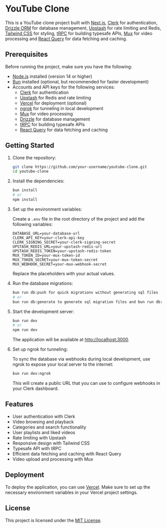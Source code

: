 # YouTube Clone

This is a YouTube clone project built with [Next.js](https://nextjs.org), [Clerk](https://clerk.com/) for authentication, [Drizzle ORM](https://orm.drizzle.team/) for database management, [Upstash](https://upstash.com/) for rate limiting and Redis, [Tailwind CSS](https://tailwindcss.com/) for styling, [tRPC](https://trpc.io/) for building typesafe APIs, [Mux](https://mux.com/) for video processing and [React Query](https://tanstack.com/query) for data fetching and caching.

## Prerequisites

Before running the project, make sure you have the following:

- [Node.js](https://nodejs.org/) installed (version 14 or higher)
- [Bun](https://bun.sh/) installed (optional, but recommended for faster development)
- Accounts and API keys for the following services:
  - [Clerk](https://clerk.com/) for authentication
  - [Upstash](https://upstash.com/) for Redis and rate limiting
  - [Vercel](https://vercel.com/) for deployment (optional)
  - [ngrok](https://ngrok.com/) for tunneling in local development
  - [Mux](https://mux.com/) for video processing
  - [Drizzle](https://orm.drizzle.team/) for database management
  - [tRPC](https://trpc.io/) for building typesafe APIs
  - [React Query](https://tanstack.com/query) for data fetching and caching

## Getting Started

1. Clone the repository:

   ```bash
   git clone https://github.com/your-username/youtube-clone.git
   cd youtube-clone
   ```

2. Install the dependencies:

   ```bash
   bun install
   # or
   npm install
   ```

3. Set up the environment variables:

   Create a `.env` file in the root directory of the project and add the following variables:

   ```
   DATABASE_URL=your-database-url
   CLERK_API_KEY=your-clerk-api-key
   CLERK_SIGNING_SECRET=your-clerk-signing-secret
   UPSTASH_REDIS_URL=your-upstash-redis-url
   UPSTASH_REDIS_TOKEN=your-upstash-redis-token
   MUX_TOKEN_ID=your-mux-token-id
   MUX_TOKEN_SECRET=your-mux-token-secret
   MUX_WEBHOOK_SECRET=your-mux-webhook-secret
   ```

   Replace the placeholders with your actual values.

4. Run the database migrations:

   ```bash
   bun run db:push for quick migrations without generating sql files
   # or
   bun run db:generate to generate sql migration files and bun run db:migrate to run them
   ```

5. Start the development server:

   ```bash
   bun run dev
   # or
   npm run dev
   ```

   The application will be available at [http://localhost:3000](http://localhost:3000).

6. Set up ngrok for tunneling:

   To sync the database via webhooks during local development, use ngrok to expose your local server to the internet:

   ```bash
   bun run dev:ngrok
   ```

   This will create a public URL that you can use to configure webhooks in your Clerk dashboard.

## Features

- User authentication with Clerk
- Video browsing and playback
- Categories and search functionality
- User playlists and liked videos
- Rate limiting with Upstash
- Responsive design with Tailwind CSS
- Typesafe API with tRPC
- Efficient data fetching and caching with React Query
- Video upload and processing with Mux

## Deployment

To deploy the application, you can use [Vercel](https://vercel.com/). Make sure to set up the necessary environment variables in your Vercel project settings.

## License

This project is licensed under the [MIT License](LICENSE).
